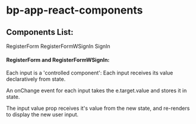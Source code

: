 # bp-app-react-components

## Components List:

RegisterForm
RegisterFormWSignIn
SignIn

#### RegisterForm and RegisterFormWSignIn:

Each input is a 'controlled component': Each input receives its value declaratively from state.

An onChange event for each input takes the e.target.value and stores it in state.

The input value prop receives it's value from the new state, and re-renders to display the new user input.
